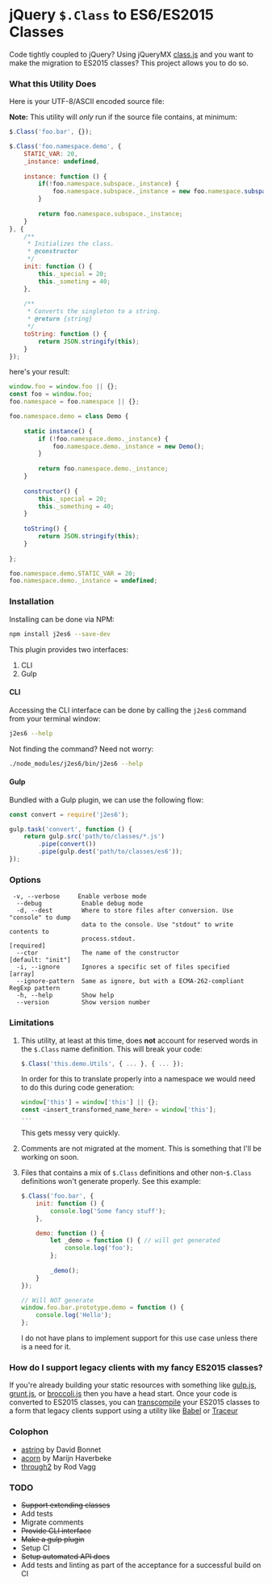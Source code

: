 # jQuery `$.Class` to ES6/ES2015 Classes

Code tightly coupled to jQuery? Using jQueryMX [class.js](https://github.com/jupiterjs/jquerymx/tree/master/class) and you want to make the migration to ES2015 classes? This project allows you to do so.

### What this Utility Does

Here is your UTF-8/ASCII encoded source file:

**Note:** This utility will _only_ run if the source file contains, at minimum:

~~~javascript
$.Class('foo.bar', {});
~~~

~~~javascript
$.Class('foo.namespace.demo', {
	STATIC_VAR: 20,
	_instance: undefined,
	
	instance: function () {
		if(!foo.namespace.subspace._instance) {
			foo.namespace.subspace._instance = new foo.namespace.subspace();
		}
		
		return foo.namespace.subspace._instance;
	}
}, {
	/**
	 * Initializes the class.
	 * @constructor 
	 */
	init: function () {
		this._special = 20;
		this._someting = 40;
	},
	
	/**
	 * Converts the singleton to a string.
	 * @return {string} 
	 */
	toString: function () {
		return JSON.stringify(this);
	}
});
~~~

here's your result:

~~~javascript
window.foo = window.foo || {};
const foo = window.foo;
foo.namespace = foo.namespace || {};

foo.namespace.demo = class Demo {
	
	static instance() {
		if (!foo.namespace.demo._instance) {
			foo.namespace.demo._instance = new Demo();
		}
		
		return foo.namespace.demo._instance;
	}
	
	constructor() {
		this._special = 20;
		this._something = 40;
	}
	
	toString() {
		return JSON.stringify(this);
	}
	
};

foo.namespace.demo.STATIC_VAR = 20;
foo.namespace.demo._instance = undefined;
~~~

### Installation
Installing can be done via NPM:

~~~bash
npm install j2es6 --save-dev
~~~

This plugin provides two interfaces:
1. CLI
2. Gulp

#### CLI
Accessing the CLI interface can be done by calling the `j2es6` command from your terminal window:

~~~bash
j2es6 --help
~~~

Not finding the command? Need not worry:

~~~bash
./node_modules/j2es6/bin/j2es6 --help
~~~

#### Gulp
Bundled with a Gulp plugin, we can use the following flow:

~~~javascript
const convert = require('j2es6');

gulp.task('convert', function () {
	return gulp.src('path/to/classes/*.js')
		.pipe(convert())
		.pipe(gulp.dest('path/to/classes/es6'));
});
~~~


### Options
~~~
 -v, --verbose     Enable verbose mode                                
  --debug           Enable debug mode                                  
  -d, --dest        Where to store files after conversion. Use "console" to dump
                    data to the console. Use "stdout" to write contents to
                    process.stdout.                                   [required]
  --ctor            The name of the constructor                [default: "init"]
  -i, --ignore      Ignores a specific set of files specified            [array]
  --ignore-pattern  Same as ignore, but with a ECMA-262-compliant RegExp pattern
  -h, --help        Show help                                          
  --version         Show version number                                
~~~ 

### Limitations
1. This utility, at least at this time, does **not** account for reserved words in the `$.Class` name definition. This will break your code:

	~~~javascript
	$.Class('this.demo.Utils', { ... }, { ... });
	~~~
	
	In order for this to translate properly into a namespace we would need to do this during code generation:
	 
	~~~javascript
	window['this'] = window['this'] || {};
	const <insert_transformed_name_here> = window['this'];
	...
	~~~
	
	This gets messy very quickly.
2. Comments are not migrated at the moment. This is something that I'll be working on soon.
3. Files that contains a mix of `$.Class` definitions and other non-`$.Class` definitions won't generate properly. See this example:

	~~~javascript
	$.Class('foo.bar', {
		init: function () {
			console.log('Some fancy stuff');		
		},
	
		demo: function () {
			let _demo = function () { // will get generated
				console.log('foo');
			};
		
			_demo();
		}
	});

	// Will NOT generate
	window.foo.bar.prototype.demo = function () {
		console.log('Hello');
	};
	~~~
	
	I do not have plans to implement support for this use case unless there is a need for it.

### How do I support legacy clients with my fancy ES2015 classes?
If you're already building your static resources with something like [gulp.js](http://gulpjs.com/), [grunt.js](http://gruntjs.com/), or [broccoli.js](http://broccolijs.com/) then you have a head start. Once your code is converted to ES2015 classes, you can [transcompile](https://en.wikipedia.org/wiki/Source-to-source_compiler) your ES2015 classes to a form that legacy clients support using a utility like [Babel](https://babeljs.io/) or [Traceur](https://github.com/google/traceur-compiler)

### Colophon
* [astring](https://github.com/davidbonnet/astring) by David Bonnet
* [acorn](https://github.com/ternjs/acorn) by Marijn Haverbeke
* [through2](https://github.com/rvagg/through2) by Rod Vagg


### TODO
* ~~Support extending classes~~
* Add tests
* Migrate comments
* ~~Provide CLI interface~~
* ~~Make a gulp plugin~~
* Setup CI
* ~~Setup automated API docs~~
* Add tests and linting as part of the acceptance for a successful build on CI
